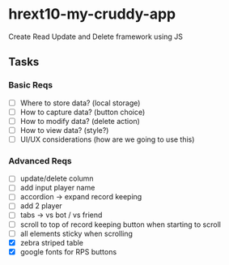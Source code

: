 # hrext10-my-cruddy-app
Create Read Update and Delete framework using JS

 ## Tasks

 ### Basic Reqs
- [ ] Where to store data? (local storage)
- [ ] How to capture data? (button choice)
- [ ] How to modify data? (delete action)
- [ ] How to view data? (style?)
- [ ] UI/UX considerations (how are we going to use this)

 ### Advanced Reqs
- [ ] update/delete column
- [ ] add input player name
- [ ] accordion -> expand record keeping
- [ ] add 2 player
- [ ] tabs -> vs bot / vs friend
- [ ] scroll to top of record keeping button when starting to scroll
- [ ] all elements sticky when scrolling
- [x] zebra striped table
- [x] google fonts for RPS buttons